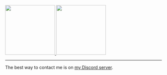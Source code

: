 <!--
**Valokoodari/Valokoodari** is a ✨ _special_ ✨ repository because its `README.md` (this file) appears on your GitHub profile.

Here are some ideas to get you started:

- 🔭 I’m currently working on ...
- 🌱 I’m currently learning ...
- 👯 I’m looking to collaborate on ...
- 🤔 I’m looking for help with ...
- 💬 Ask me about ...
- 📫 How to reach me: ...
- 😄 Pronouns: ...
- ⚡ Fun fact: ...
-->

<a href="https://github.com/anuraghazra/github-readme-stats" align="center">
  <img src="https://github-readme-stats.vercel.app/api?username=Valokoodari&show_icons=1&count_private=1&theme=github_dark" height="160px"/>
  <img src="https://github-readme-stats.vercel.app/api/top-langs/?username=Valokoodari&layout=compact&theme=github_dark" height="160px"/>
</a>

---
  
The best way to contact me is on [my Discord server](https://discord.gg/nzJgMjt).
